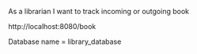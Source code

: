 As a librarian I want to track incoming or outgoing book

http://localhost:8080/book

Database name = library_database
